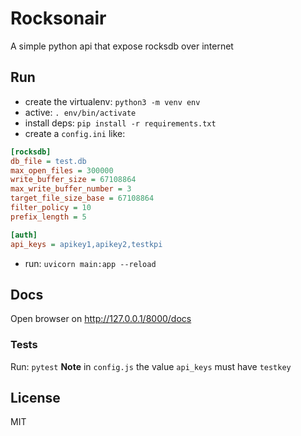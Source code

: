 # Rocksonair

A simple python api that expose rocksdb over internet

## Run

- create the virtualenv: `python3 -m venv env`
- active: `. env/bin/activate`
- install deps: `pip install -r requirements.txt`
- create a `config.ini` like:

```ini
[rocksdb]
db_file = test.db
max_open_files = 300000
write_buffer_size = 67108864
max_write_buffer_number = 3
target_file_size_base = 67108864
filter_policy = 10
prefix_length = 5

[auth]
api_keys = apikey1,apikey2,testkpi
```

- run: `uvicorn main:app --reload`

## Docs

Open browser on <http://127.0.0.1/8000/docs>

### Tests

Run: `pytest`
**Note** in `config.js` the value `api_keys` must have `testkey`

## License

MIT
